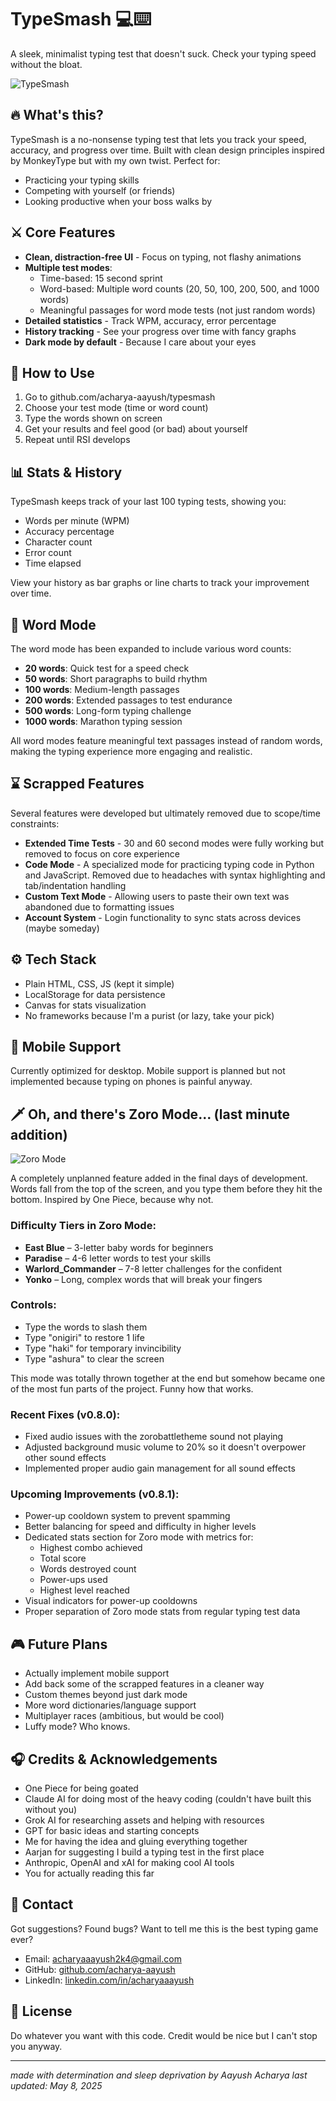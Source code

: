 # TypeSmash 💻⌨️

A sleek, minimalist typing test that doesn't suck. Check your typing speed without the bloat.

![TypeSmash](assets/mainlogo.png)

## 🔥 What's this?
TypeSmash is a no-nonsense typing test that lets you track your speed, accuracy, and progress over time. Built with clean design principles inspired by MonkeyType but with my own twist. Perfect for:
- Practicing your typing skills
- Competing with yourself (or friends)
- Looking productive when your boss walks by

## ⚔️ Core Features

- **Clean, distraction-free UI** - Focus on typing, not flashy animations
- **Multiple test modes**:
  - Time-based: 15 second sprint
  - Word-based: Multiple word counts (20, 50, 100, 200, 500, and 1000 words)
  - Meaningful passages for word mode tests (not just random words)
- **Detailed statistics** - Track WPM, accuracy, error percentage
- **History tracking** - See your progress over time with fancy graphs
- **Dark mode by default** - Because I care about your eyes

## 🧃 How to Use

1. Go to github.com/acharya-aayush/typesmash
2. Choose your test mode (time or word count)
3. Type the words shown on screen
4. Get your results and feel good (or bad) about yourself
5. Repeat until RSI develops

## 📊 Stats & History

TypeSmash keeps track of your last 100 typing tests, showing you:
- Words per minute (WPM)
- Accuracy percentage
- Character count
- Error count
- Time elapsed

View your history as bar graphs or line charts to track your improvement over time.

## 📝 Word Mode

The word mode has been expanded to include various word counts:
- **20 words**: Quick test for a speed check
- **50 words**: Short paragraphs to build rhythm
- **100 words**: Medium-length passages
- **200 words**: Extended passages to test endurance
- **500 words**: Long-form typing challenge
- **1000 words**: Marathon typing session

All word modes feature meaningful text passages instead of random words, making the typing experience more engaging and realistic.

## ⌛ Scrapped Features

Several features were developed but ultimately removed due to scope/time constraints:

- **Extended Time Tests** - 30 and 60 second modes were fully working but removed to focus on core experience
- **Code Mode** - A specialized mode for practicing typing code in Python and JavaScript. Removed due to headaches with syntax highlighting and tab/indentation handling
- **Custom Text Mode** - Allowing users to paste their own text was abandoned due to formatting issues
- **Account System** - Login functionality to sync stats across devices (maybe someday)

## ⚙️ Tech Stack
- Plain HTML, CSS, JS (kept it simple)
- LocalStorage for data persistence
- Canvas for stats visualization
- No frameworks because I'm a purist (or lazy, take your pick)

## 📱 Mobile Support
Currently optimized for desktop. Mobile support is planned but not implemented because typing on phones is painful anyway.

## 🗡️ Oh, and there's Zoro Mode... (last minute addition)

![Zoro Mode](assets/zoromodelogo.png)

A completely unplanned feature added in the final days of development. Words fall from the top of the screen, and you type them before they hit the bottom. Inspired by One Piece, because why not.

### Difficulty Tiers in Zoro Mode:
- **East Blue** – 3-letter baby words for beginners
- **Paradise** – 4-6 letter words to test your skills
- **Warlord_Commander** – 7-8 letter challenges for the confident
- **Yonko** – Long, complex words that will break your fingers

### Controls:
- Type the words to slash them
- Type "onigiri" to restore 1 life
- Type "haki" for temporary invincibility
- Type "ashura" to clear the screen

This mode was totally thrown together at the end but somehow became one of the most fun parts of the project. Funny how that works.

### Recent Fixes (v0.8.0):
- Fixed audio issues with the zorobattletheme sound not playing
- Adjusted background music volume to 20% so it doesn't overpower other sound effects
- Implemented proper audio gain management for all sound effects

### Upcoming Improvements (v0.8.1):
- Power-up cooldown system to prevent spamming
- Better balancing for speed and difficulty in higher levels
- Dedicated stats section for Zoro mode with metrics for:
  - Highest combo achieved
  - Total score
  - Words destroyed count
  - Power-ups used
  - Highest level reached
- Visual indicators for power-up cooldowns
- Proper separation of Zoro mode stats from regular typing test data

## 🎮 Future Plans
- Actually implement mobile support
- Add back some of the scrapped features in a cleaner way
- Custom themes beyond just dark mode
- More word dictionaries/language support
- Multiplayer races (ambitious, but would be cool)
- Luffy mode? Who knows.

## 🎧 Credits & Acknowledgements
- One Piece for being goated
- Claude AI for doing most of the heavy coding (couldn't have built this without you)
- Grok AI for researching assets and helping with resources
- GPT for basic ideas and starting concepts
- Me for having the idea and gluing everything together
- Aarjan for suggesting I build a typing test in the first place
- Anthropic, OpenAI and xAI for making cool AI tools
- You for actually reading this far

## 🖤 Contact
Got suggestions? Found bugs? Want to tell me this is the best typing game ever?
- Email: acharyaaayush2k4@gmail.com
- GitHub: [github.com/acharya-aayush](https://github.com/acharya-aayush)
- LinkedIn: [linkedin.com/in/acharyaaayush](https://www.linkedin.com/in/acharyaaayush/)

## 🚧 License
Do whatever you want with this code. Credit would be nice but I can't stop you anyway.

---

*made with determination and sleep deprivation by Aayush Acharya*
*last updated: May 8, 2025*